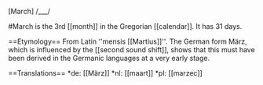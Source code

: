 [March] /___/

#March is the 3rd [[month]] in the Gregorian [[calendar]]. It has 31 days.

==Etymology==
From Latin ''mensis [[Martius]]''. The German form M&auml;rz, which is influenced by the [[second sound shift]], shows that this must have been derived in the Germanic languages at a very early stage.

==Translations==
*de: [[M&auml;rz]]
*nl: [[maart]]
*pl: [[marzec]]